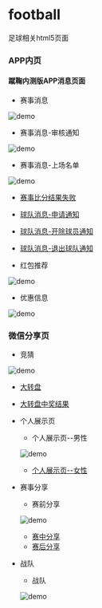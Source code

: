 # football
足球相关html5页面

### APP内页
#### 蹴鞠内测版APP消息页面
- 赛事消息

![demo](http://demy-ouyang.github.io/football/code-images/app_news.png)

- 赛事消息-审核通知

![demo](http://demy-ouyang.github.io/football/code-images/app_news.png)

- 赛事消息-上场名单

![demo](http://demy-ouyang.github.io/football/code-images/app_2.png)

- [赛事比分结果失败](http://demy-ouyang.github.io/football/news-app/Competition-lose.html)
- [球队消息-申请通知](http://demy-ouyang.github.io/football/news-app/team-news-apply.html)
- [球队消息-开除球员通知](http://demy-ouyang.github.io/football/news-app/team-news-dismiss.html)
- [球队消息-退出球队通知](http://demy-ouyang.github.io/football/news-app/team-news-leave.html)


- 红包推荐

![demo](http://demy-ouyang.github.io/football/code-images/app_packet.png)

- 优惠信息

![demo](http://demy-ouyang.github.io/football/code-images/app_discount.png)



### 微信分享页
- 竞猜

![demo](http://demy-ouyang.github.io/football/code-images/competition.png)

- [大转盘](http://demy-ouyang.github.io/football/cuuju-quiz/index.html)
- [大转盘中奖结果](http://demy-ouyang.github.io/football/cuuju-quiz-result/index.html)
- 个人展示页
   * 个人展示页--男性
   
   ![demo](http://demy-ouyang.github.io/football/code-images/person_man.png)
   
   * [个人展示页--女性](http://demy-ouyang.github.io/football/football-h5/person-h5/2.html)
- 赛事分享
   * 赛前分享   
   
   ![demo](http://demy-ouyang.github.io/football/code-images/share_after.png)
   
   * [赛中分享](http://demy-ouyang.github.io/football/football-h5/share-h5/index.html)
   * [赛后分享](http://demy-ouyang.github.io/football/football-h5/share-h5/after.html)
- 战队
   * 战队
   
   ![demo](http://demy-ouyang.github.io/football/code-images/team_h5.png)